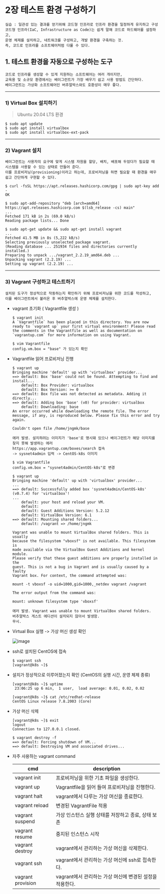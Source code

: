 # 2장 테스트 환경 구성하기

```
실습 : 일관성 있는 결과를 얻기위해 코드형 인프라로 인프라 환경을 일정하게 유지하고 구성
코드형 인프라(IaC, Infrastructure as Code)는 쉽게 말해 코드로 하드웨어를 설정하고,
운영 체제를 설치하고, 네트워크를 구성하고, 개발 환경을 구축하는 것.
즉, 코드로 인프라를 소프트웨어처럼 다룰 수 있다.
```

## 1. 테스트 환경을 자동으로 구성하는 도구

```
코드로 인프라를 생성할 수 있게 지원하는 소프트웨어는 여러 개이지만,
교육용 및 소규모 환경에서는 베이그런트가 가장 배우기 쉽고 사용 방법도 간단하다.
베이그런트는 가상화 소프트웨어인 버추얼박스와도 호환성이 매우 좋다.
```

---

### 1) Virtual Box 설치하기

> Ubuntu 20.04 LTS 환경

```
$ sudo apt update
$ sudo apt install virtualbox
$ sudo apt install virtualbox-ext-pack
```

---

### 2) Vagrant 설치

```
베이그런트는 사용자의 요구에 맞게 시스템 자원을 할당, 배치, 배포해 두었다가 필요할 때 시스템을 사용할 수 있는 상태로 만들어 준다.
이를 프로비저닝(provisioning)이라고 하는데, 프로비저닝을 하면 필요할 때 환경을 매우 쉽고 간단하게 구현할 수 있다.
```

```
$ curl -fsSL https://apt.releases.hashicorp.com/gpg | sudo apt-key add -
OK

$ sudo apt-add-repository "deb [arch=amd64] https://apt.releases.hashicorp.com $(lsb_release -cs) main"
...
Fetched 171 kB in 2s (69.0 kB/s)
Reading package lists... Done

$ sudo apt-get update && sudo apt-get install vagrant
...
Fetched 41.5 MB in 8s (5,222 kB/s)                                             
Selecting previously unselected package vagrant.
(Reading database ... 251934 files and directories currently installed.)
Preparing to unpack .../vagrant_2.2.19_amd64.deb ...
Unpacking vagrant (2.2.19) ...
Setting up vagrant (2.2.19) ...
```

---

### 3) Vagrant 구성하고 테스트하기

```
설치된 도구가 정상적으로 작동하는지 확인하기 위해 프로비저닝을 위한 코드를 작성하고,
이를 베이그런트에서 불러온 후 버추얼박스에 운영 체제를 설치한다.
```

- vagrant 초기화 ( Vagrantfile 생성 )

  ```
  $ vagrant init
  A `Vagrantfile` has been placed in this directory. You are now
  ready to `vagrant up` your first virtual environment! Please read
  the comments in the Vagrantfile as well as documentation on
  `vagrantup.com` for more information on using Vagrant.
  
  $ vim Vagrantfile
  config.vm.box = "base" 가 있는지 확인
  ```

- Vagrantfile 읽어 프로비저닝 진행

  ```
  $ vagrant up
  Bringing machine 'default' up with 'virtualbox' provider...
  ==> default: Box 'base' could not be found. Attempting to find and install...
      default: Box Provider: virtualbox
      default: Box Version: >= 0
  ==> default: Box file was not detected as metadata. Adding it directly...
  ==> default: Adding box 'base' (v0) for provider: virtualbox
      default: Downloading: base
  An error occurred while downloading the remote file. The error
  message, if any, is reproduced below. Please fix this error and try
  again.
  
  Couldn't open file /home/jngmk/base
  
  에러 발생. 설치하려는 이미지가 'base'로 명시돼 있으나 베이그런트가 해당 이미지를 찾지 못해 발생하는 에러
  https://app.vagrantup.com/boxes/search 접속
  -> sysnet4admin 입력 -> CentOS-k8s 이미지
  ```

  ```
  $ vim Vagrantfile
  config.vm.box = "sysnet4admin/CentOS-k8s"로 변경
  
  $ vagrant up
  Bringing machine 'default' up with 'virtualbox' provider...
  ...
  ==> default: Successfully added box 'sysnet4admin/CentOS-k8s' (v0.7.4) for 'virtualbox'!
  ...
      default: your host and reload your VM.
      default: 
      default: Guest Additions Version: 5.2.12
      default: VirtualBox Version: 6.1
  ==> default: Mounting shared folders...
      default: /vagrant => /home/jngmk
  
  Vagrant was unable to mount VirtualBox shared folders. This is usually
  because the filesystem "vboxsf" is not available. This filesystem is
  made available via the VirtualBox Guest Additions and kernel module.
  Please verify that these guest additions are properly installed in the
  guest. This is not a bug in Vagrant and is usually caused by a faulty
  Vagrant box. For context, the command attempted was:
  
  mount -t vboxsf -o uid=1000,gid=1000,_netdev vagrant /vagrant
  
  The error output from the command was:
  
  mount: unknown filesystem type 'vboxsf'
  
  에러 발생. Vagrant was unable to mount VirtualBox shared folders.
  버추얼박스 게스트 에디션이 설치되지 않아서 발생함.
  무시.
  ```

- Virtual Box 실행 -> 가상 머신 생성 확인

  ![image](https://user-images.githubusercontent.com/87686562/152541816-bc82f0ec-191f-4c16-acda-5b5ae7f3c681.png)

- ssh로 설치된 CentOS에 접속

  ```
  $ vagrant ssh
  [vagrant@k8s ~]$ 
  ```

- 설치가 정상적으로 이루어졌는지 확인 (CentOS의 실행 시간, 운영 체제 종류)

  ```
  [vagrant@k8s ~]$ uptime
   23:06:25 up 6 min,  1 user,  load average: 0.01, 0.02, 0.02
  
  [vagrant@k8s ~]$ cat /etc/redhat-release
  CentOS Linux release 7.8.2003 (Core)
  ```

- 가상 머신 삭제

  ```
  [vagrant@k8s ~]$ exit
  logout
  Connection to 127.0.0.1 closed.
  
  $ vagrant destroy -f
  ==> default: Forcing shutdown of VM...
  ==> default: Destroying VM and associated drives...
  ```

- 자주 사용하는 vagrant command

  | cmd               | description                                              |
  | ----------------- | -------------------------------------------------------- |
  | vagrant init      | 프로비저닝을 위한 기초 파일을 생성한다.                  |
  | vagrant up        | Vagrantfile을 읽어 들여 프로비저닝을 진행한다.           |
  | vagrant halt      | vagrant에서 다루는 가상 머신을 종료한다.                 |
  | vagrant reload    | 변경된 VagrantFile 적용                                  |
  | vagrant suspend   | 가상 인스턴스 실행 상태를 저장하고 종료, 상태 보존       |
  | vagrant resume    | 중지된 인스턴스 시작                                     |
  | vagrant destroy   | vagrant에서 관리하는 가상 머신을 삭제한다.               |
  | vagrant ssh       | vagrant에서 관리하는 가상 머신에 ssh로 접속한다.         |
  | vagrant provision | vagrant에서 관리하는 가상 머신에 변경된 설정을 적용한다. |
  
  


